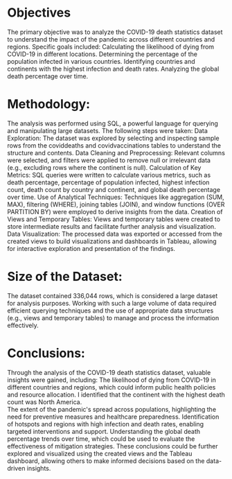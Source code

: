 # Objectives

The primary objective was to analyze the COVID-19 death statistics dataset to understand the impact of the pandemic across different countries and regions. Specific goals included:
Calculating the likelihood of dying from COVID-19 in different locations.
Determining the percentage of the population infected in various countries.
Identifying countries and continents with the highest infection and death rates.
Analyzing the global death percentage over time.


# Methodology:
The analysis was performed using SQL, a powerful language for querying and manipulating large datasets. The following steps were taken:
Data Exploration: The dataset was explored by selecting and inspecting sample rows from the coviddeaths and covidvaccinations tables to understand the structure and contents.
Data Cleaning and Preprocessing: Relevant columns were selected, and filters were applied to remove null or irrelevant data (e.g., excluding rows where the continent is null).
Calculation of Key Metrics: SQL queries were written to calculate various metrics, such as death percentage, percentage of population infected, highest infection count, death count by country and continent, and global death percentage over time.
Use of Analytical Techniques: Techniques like aggregation (SUM, MAX), filtering (WHERE), joining tables (JOIN), and window functions (OVER PARTITION BY) were employed to derive insights from the data.
Creation of Views and Temporary Tables: Views and temporary tables were created to store intermediate results and facilitate further analysis and visualization.
Data Visualization: The processed data was exported or accessed from the created views to build visualizations and dashboards in Tableau, allowing for interactive exploration and presentation of the findings.

# Size of the Dataset:
The dataset contained 336,044 rows, which is considered a large dataset for analysis purposes. Working with such a large volume of data required efficient querying techniques and the use of appropriate data structures (e.g., views and temporary tables) to manage and process the information effectively.

# Conclusions:
Through the analysis of the COVID-19 death statistics dataset, valuable insights were gained, including:
The likelihood of dying from COVID-19 in different countries and regions, which could inform public health policies and resource allocation. I identified that the continent with the highest death count was North America.  
The extent of the pandemic's spread across populations, highlighting the need for preventive measures and healthcare preparedness.
Identification of hotspots and regions with high infection and death rates, enabling targeted interventions and support.
Understanding the global death percentage trends over time, which could be used to evaluate the effectiveness of mitigation strategies.
These conclusions could be further explored and visualized using the created views and the Tableau dashboard, allowing others to make informed decisions based on the data-driven insights.

